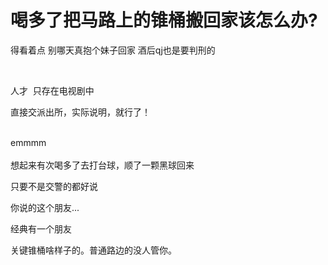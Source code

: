 # 喝多了把马路上的锥桶搬回家该怎么办?


得看着点 别哪天真抱个妹子回家 酒后qj也是要判刑的<br />
<br />
<img id="aimg_pCRhC" onclick="zoom(this, this.src, 0, 0, 0)" class="zoom" src="https://imgurl.mxdreamx.com/2020/10/20/TOIMG3555c1020074632N.png" onmouseover="img_onmouseoverfunc(this)" onload="thumbImg(this)" border="0" alt="" />

<img id="aimg_H5A65" onclick="zoom(this, this.src, 0, 0, 0)" class="zoom" src="https://img.ovh/images/b6ad394f867c2cc53ed64f2b8d40cc31.jpg" onmouseover="img_onmouseoverfunc(this)" onload="thumbImg(this)" border="0" alt="" />

人才&nbsp;&nbsp;只存在电视剧中 

直接交派出所，实际说明，就行了！<br />
<br />
<img src="static/image/smiley/default/lol.gif" smilieid="12" border="0" alt="" /><img src="static/image/smiley/default/lol.gif" smilieid="12" border="0" alt="" /><img src="static/image/smiley/default/lol.gif" smilieid="12" border="0" alt="" />

emmmm<br />
<br />
想起来有次喝多了去打台球，顺了一颗黑球回来<img src="static/image/smiley/default/lol.gif" smilieid="12" border="0" alt="" /><img src="static/image/smiley/default/lol.gif" smilieid="12" border="0" alt="" /><img src="static/image/smiley/default/lol.gif" smilieid="12" border="0" alt="" /><img id="aimg_rBZR8" onclick="zoom(this, this.src, 0, 0, 0)" class="zoom" src="https://cdn.jsdelivr.net/gh/hishis/forum-master/public/images/patch.gif" onmouseover="img_onmouseoverfunc(this)" onload="thumbImg(this)" border="0" alt="" />

只要不是交警的都好说

你说的这个朋友...<img src="static/image/smiley/default/lol.gif" smilieid="12" border="0" alt="" />

经典有一个朋友<img src="static/image/smiley/default/lol.gif" smilieid="12" border="0" alt="" /><img src="static/image/smiley/default/lol.gif" smilieid="12" border="0" alt="" />

关键锥桶啥样子的。普通路边的没人管你。
